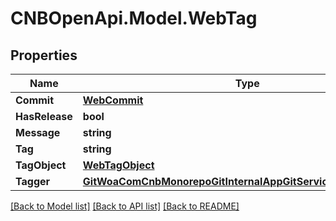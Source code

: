 # CNBOpenApi.Model.WebTag

## Properties

Name | Type | Description | Notes
------------ | ------------- | ------------- | -------------
**Commit** | [**WebCommit**](WebCommit.md) |  | [optional] 
**HasRelease** | **bool** |  | [optional] 
**Message** | **string** |  | [optional] 
**Tag** | **string** |  | [optional] 
**TagObject** | [**WebTagObject**](WebTagObject.md) |  | [optional] 
**Tagger** | [**GitWoaComCnbMonorepoGitInternalAppGitServiceBffWebUserInfo**](GitWoaComCnbMonorepoGitInternalAppGitServiceBffWebUserInfo.md) |  | [optional] 

[[Back to Model list]](../../README.md#documentation-for-models) [[Back to API list]](../../README.md#documentation-for-api-endpoints) [[Back to README]](../../README.md)

